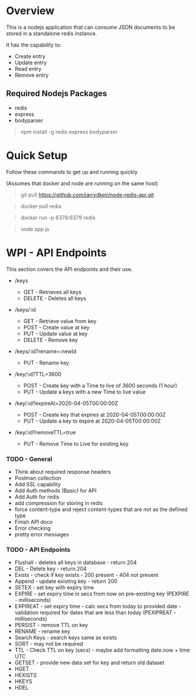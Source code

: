 # Overview
This is a nodejs application that can consume JSON documents to be stored in a standalone redis instance.  

It has the capability to:

* Create entry 
* Update entry 
* Read entry 
* Remove entry 

## Required Nodejs Packages

* redis
* express
* bodyparser

>npm install -g redis express bodyparser

# Quick Setup

Follow these commands to get up and running quickly 

(Assumes that docker and node are running on the same host)

> git pull https://github.com/jarrydkeir/node-redis-api.git

> docker pull redis

> docker run -p 6379:6379 redis

> node app.js

# WPI - API Endpoints
This section covers the API endpoints and their use.

* /keys
    - GET - Retrieves all keys
    - DELETE - Deletes all keys

* /keys/:id
    - GET - Retrieve value from key
    - POST - Create value at key
    - PUT - Update value at key
    - DELETE - Remove key

* /keys/:id?rename=:newId
    - PUT - Rename key

* /key/:id?TTL=3600
    - POST - Create key with a Time to live of 3600 seconds (1 hour)
    - PUT - Update a keys with a new Time to live value

* /key/:id?expireAt=2020-04-05T00:00:00Z
    - POST - Create key that expires at 2020-04-05T00:00:00Z
    - PUT - Update a key to expire at 2020-04-05T00:00:00Z

* /key/:id?removeTTL=true
    - PUT - Remove Time to Live for existing key


### TODO - General
* Think about required response headers
* Postman collection
* Add SSL capability
* Add Auth methods (Basic) for API
* Add Auth for redis
* add compression for storing in redis
* force content-type and reject content-types that are not as the defined type
* Finish API doco
* Error checking
* pretty error messages


### TODO - API Endpoints
* Flushall - deletes all keys in database - return 204
* DEL - Delete key - return 204
* Exists - check if key exists - 200 present - 404 not present
* Append - update existing key - return 200
* SETEX - set key with expiry time
* EXPIRE - set expiry time in secs from now on pre-existing key (PEXPIRE - milliseconds)
* EXPIREAT - set expiry time - calc secs from today to provided date - validation required for dates that are less than today (PEXIPREAT - milliseconds)
* PERSIST - remove TTL on key
* RENAME - rename key
* Search Keys - search keys same as exists
* SORT - may not be required
* TTL - Check TTL on key (secs) - maybe add formatting date.now + time UTC
* GETSET - provide new data set for key and return old dataset
* HGET
* HEXISTS
* HKEYS
* HDEL